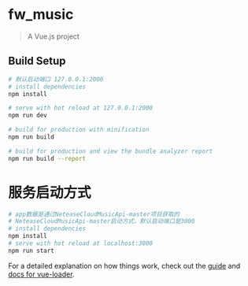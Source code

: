 # fw_music

> A Vue.js project

## Build Setup

``` bash
# 默认启动端口 127.0.0.1:2000
# install dependencies
npm install

# serve with hot reload at 127.0.0.1:2000
npm run dev

# build for production with minification
npm run build

# build for production and view the bundle analyzer report
npm run build --report
```

# 服务启动方式
``` bash
# app数据是通过NeteaseCloudMusicApi-master项目获取的
# NeteaseCloudMusicApi-master启动方式，默认启动端口是3000
# install dependencies
npm install
# serve with hot reload at localhost:3000
npm run start
```

For a detailed explanation on how things work, check out the [guide](http://vuejs-templates.github.io/webpack/) and [docs for vue-loader](http://vuejs.github.io/vue-loader).
